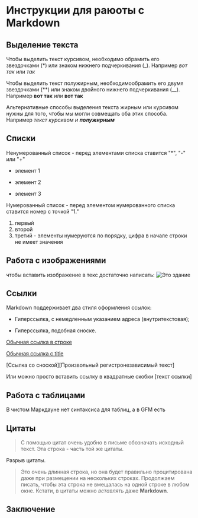 # Инструкции для раюоты с Markdown

## Выделение текста

Чтобы выделить текст курсивом, необходимо обрамить его звездочками (*) или знаком нижнего подчеркивания (_). Например *вот так* или _так_

Чтобы выделить текст полужирным, необходимообрамить его двумя звездочками (**) или знаком двойного нижнего подчеркивания (__). Например **вот так** или __вот так__

Альтернативные способы выделения текста жирным или курсивом нужны для того, чтобы мы могли совмещать оба этих способа. Например _текст курсивом и **полужирным**_

## Списки

Ненумерованный список - перед элементами списка ставится "*", "-" или "+"

* элемент 1
+ элемент 2
- элемент 3

Нумерованный список - перед элементом нумерованного списка ставится номер с точкой "1."

1. первый    
2. второй
9. третий - элементы нумеруются по порядку, цифра в начале строки не имеет значения

## Работа с изображениями

чтобы вставить изображение в текс достаточно написать: ![Это здание](600.jpg)

## Сcылки

Markdown поддерживает два стиля оформления ссылок:

* Гиперссылка, с немедленным указанием адреса (внутритекстовая);

* Гиперссылка, подобная сноске.

[Обычная ссылка в строке](https://www.google.com)

[Обычная ссылка с title](https://www.google.com "Сайт Google")

[Ссылка со сноской][Произвольный регистронезависимый текст]

Или можно просто вставить ссылку в квадратные скобки [текст ссылки]


## Работа с таблицами

В чистом Маркдауне нет синтаксиса для таблиц, а в GFM есть

## Цитаты

> С помощью цитат очень удобно в письме обозначать исходный текст.
> Эта строка - часть той же цитаты.

Разрыв цитаты.

> Это очень длинная строка, но она будет правильно процитирована даже при размещении на нескольких строках. Продолжаем писать, чтобы эта строка не вмещалась на одной строке в любом окне. Кстати, в цитаты можно *вставлять* даже **Markdown**.

## Заключение
